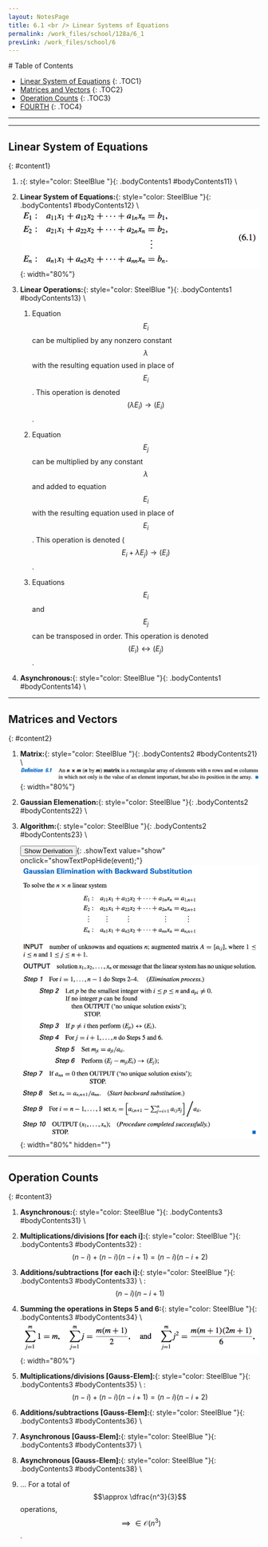 ```yaml
---
layout: NotesPage
title: 6.1 <br /> Linear Systems of Equations
permalink: /work_files/school/128a/6_1
prevLink: /work_files/school/6
---
```


<div markdown="1" class = "TOC">
# Table of Contents

  * [Linear System of Equations](#content1)
  {: .TOC1}
  * [Matrices and Vectors](#content2)
  {: .TOC2}
  * [Operation Counts](#content3)
  {: .TOC3}
  * [FOURTH](#content4)
  {: .TOC4}
</div>

***
***

## Linear System of Equations
{: #content1}

1. **:**{: style="color: SteelBlue  "}{: .bodyContents1 #bodyContents11} \\

2. **Linear System of Equations:**{: style="color: SteelBlue  "}{: .bodyContents1 #bodyContents12} \\
    ![formula](/main_files/128a/6/6.1/1.png){: width="80%"}

3. **Linear Operations:**{: style="color: SteelBlue  "}{: .bodyContents1 #bodyContents13} \\
    1. Equation $$E_i$$ can be multiplied by any nonzero constant $$\lambda$$ with the resulting equation used in place of $$E_i$$. This operation is denoted $$(\lambda E_i) \rightarrow (E_i)$$.

    2. Equation $$E_j$$ can be multiplied by any constant $$\lambda$$ and added to equation $$E_i$$ with the resulting equation used in place of $$E_i$$. This operation is denoted ($$E_i + \lambda E_j) \rightarrow (E_i)$$.

    3. Equations $$E_i$$ and $$E_j$$ can be transposed in order. This operation is denoted $$(E_i) \leftrightarrow (E_j)$$.

4. **Asynchronous:**{: style="color: SteelBlue  "}{: .bodyContents1 #bodyContents14} \\

***

## Matrices and Vectors
{: #content2}

1. **Matrix:**{: style="color: SteelBlue  "}{: .bodyContents2 #bodyContents21} \\
    ![formula](/main_files/128a/6/6.1/2.png){: width="80%"}

2. **Gaussian Elemenation:**{: style="color: SteelBlue  "}{: .bodyContents2 #bodyContents22} \\

3. **Algorithm:**{: style="color: SteelBlue  "}{: .bodyContents2 #bodyContents23} \\

    <button>Show Derivation</button>{: .showText value="show"
     onclick="showTextPopHide(event);"}
    ![formula](/main_files/128a/6/6.1/algorithm.png){: width="80%" hidden=""}

***

## Operation Counts
{: #content3}

1. **Asynchronous:**{: style="color: SteelBlue  "}{: .bodyContents3 #bodyContents31} \\

2. **Multiplications/divisions [for each i]:**{: style="color: SteelBlue  "}{: .bodyContents3 #bodyContents32}
    :   $$
        (n − i) + (n − i)(n − i + 1) = (n − i)(n − i + 2)
        $$

3. **Additions/subtractions [for each i]:**{: style="color: SteelBlue  "}{: .bodyContents3 #bodyContents33} \\
    :   $$
        (n − i)(n − i + 1)
        $$

4. **Summing the operations in Steps 5 and 6:**{: style="color: SteelBlue  "}{: .bodyContents3 #bodyContents34} \\
    ![formula](/main_files/128a/6/6.1/3.png){: width="80%"}


5. **Multiplications/divisions [Gauss-Elem]:**{: style="color: SteelBlue  "}{: .bodyContents3 #bodyContents35} \\
    :   $$
        (n − i) + (n − i)(n − i + 1) = (n − i)(n − i + 2)
        $$

6. **Additions/subtractions [Gauss-Elem]:**{: style="color: SteelBlue  "}{: .bodyContents3 #bodyContents36} \\

7. **Asynchronous [Gauss-Elem]:**{: style="color: SteelBlue  "}{: .bodyContents3 #bodyContents37} \\

8. **Asynchronous [Gauss-Elem]:**{: style="color: SteelBlue  "}{: .bodyContents3 #bodyContents38} \\


9. ...
    For a total of $$\approx \dfrac{n^3}{3}$$ operations, $$ \implies \in \mathcal{O}(n^3)$$.